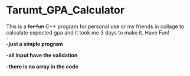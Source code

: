# Tarumt_GPA_Calculator
This is a ~~for fun~~ C++ program for personal use or my friends in collage to calculate expected gpa and it took me 3 days to make it. Have Fun!

**-just a simple program**

**-all input have the validation**

**-there is no array in the code**
